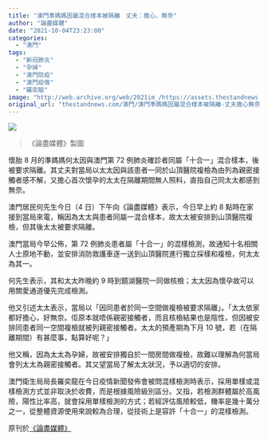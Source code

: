 ```yaml
---
title: "澳門準媽媽因屬混合樣本被隔離　丈夫：擔心、無奈"
author: "論盡媒體"
date: "2021-10-04T23:23:00"
categories:
  - "澳門"
tags:
  - "新冠肺炎"
  - "孕婦"
  - "澳門防疫"
  - "澳門疫情"
  - "羅奕龍"
image: "http://web.archive.org/web/2021im_/https://assets.thestandnews.com/media/photos/56711872354762353612432372365835.png"
original_url: "thestandnews.com/澳門/澳門準媽媽因屬混合樣本被隔離-丈夫擔心無奈"
---
```

![](http://web.archive.org/web/2021im_/https://assets.thestandnews.com/media/photos/56711872354762353612432372365835.png)
> 《論盡媒體》製圖

懷胎 8 月的準媽媽何太因與澳門第 72 例肺炎確診者同屬「十合一」混合樣本，後被要求隔離。其丈夫對當局以太太因與該患者一同於山頂醫院複檢為由列為親密接觸者感不解，又擔心首次懷孕的太太在隔離期間無人照料，直指自己同太太都感到無奈。

澳門居民何先生今日（4 日）下午向《論盡媒體》表示，今日早上約 8 點時在家接到當局來電，稱因為太太與患者同屬一混合樣本，故太太被安排到山頂醫院複檢，但其後太太被要求隔離。

澳門當局今早公佈，第 72 例肺炎患者屬「十合一」的混樣檢測，故通知十名相關人士原地不動，並安排消防救護車逐一送到山頂醫院進行獨立採樣和複檢，何太太為其一。

何先生表示，其和太太昨晚約 9 時到鏡湖醫院一同做核檢；太太因為懷孕故可以用關愛通道優先完成檢測。

他又引述太太表示，當局以「因同患者於同一空間做複檢被要求隔離」。「太太依家都好擔心，好無奈。佢原本就唔係親密接觸者，而且核檢結果也是陰性，但因被安排同患者同一空間複檢就被列親密接觸者。太太的預產期為下月 10 號，若（在隔離期間）有甚麼事，點算好呢？」

他又稱，因為太太為孕婦，故被安排獨自於一間房間做複檢，故難以理解為何當局會列太太為親密接觸者。其又望當局了解太太狀況，予以適切的安排。

澳門衛生局局長羅奕龍在今日疫情新聞發佈會被問混樣檢測時表示，採用單樣或混樣檢測方式並非取決於收費，而是根據風險級別區分。又指，若檢測群體屬於高風險，陽性比率高，就會採用單樣檢測的方式；若經評估風險較低，機率是幾十萬分之一，從整體資源使用來說較為合理，從技術上是容許「十合一」的混樣檢測。

原刊於[《論盡媒體》](http://web.archive.org/web/20211229080845/https://aamacau.com/2021/10/04/%E6%BA%96%E5%AA%BD%E5%AA%BD%E5%9B%A0%E5%B1%AC%E6%B7%B7%E5%90%88%E6%A8%A3%E6%9C%AC%E8%A2%AB%E9%9A%94%E9%9B%A2-%E4%B8%88%E5%A4%AB%EF%BC%9A%E6%93%94%E5%BF%83%E3%80%81%E7%84%A1%E5%A5%88/)